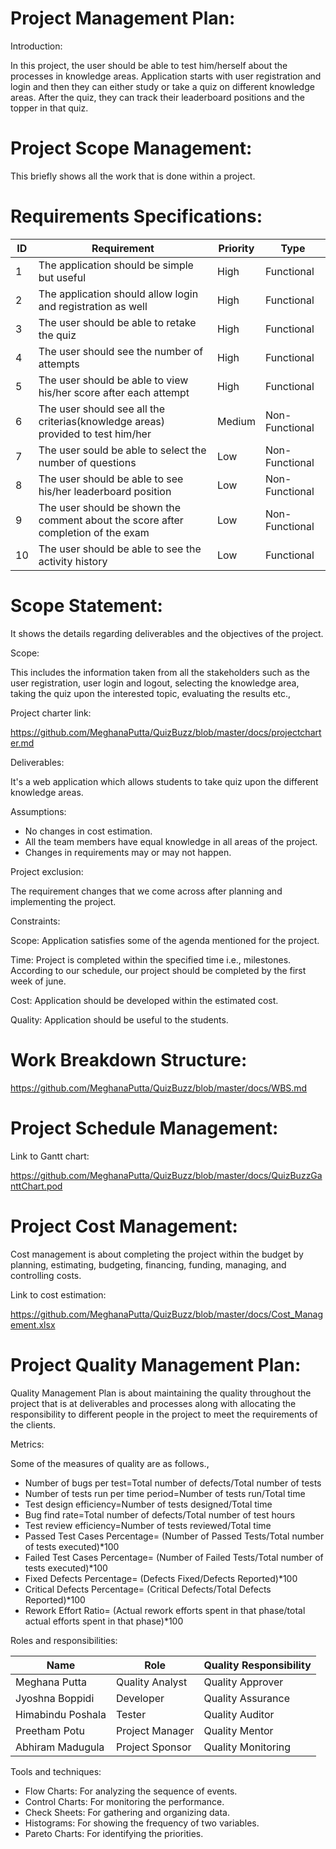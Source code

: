# Project Management Plan:
Introduction:

In this project, the user should be able to test him/herself about the processes in knowledge areas. Application starts with user registration and login and then they can either study or take a quiz on different knowledge areas. After the quiz, they can track their leaderboard positions and the topper in that quiz.
# Project Scope Management:
This briefly shows all the work that is done within a project.
# Requirements Specifications:

ID|Requirement|Priority|Type|
---|---|---|---|
1 |The application should be simple but useful |High|Functional
2 |The application should allow login and registration as well |High|Functional
3 |The user should be able to retake the quiz |High|Functional
4 |The user should see the number of attempts |High|Functional
5 |The user should be able to view his/her score after each attempt |High|Functional
6 |The user should see all the criterias(knowledge areas) provided to test him/her |Medium|Non-Functional
7 |The user sould be able to select the number of questions |Low|Non-Functional
8 |The user should be able to see his/her leaderboard position |Low|Non-Functional
9 |The user should be shown the comment about the score after completion of the exam |Low|Non-Functional
10|The user should be able to see the activity history |Low|Functional

# Scope Statement:
It shows the details regarding deliverables and the objectives of the project.

Scope:

This includes the information taken from all the stakeholders such as the user registration, user login and logout, selecting the knowledge area, taking the quiz upon the interested topic, evaluating the results etc.,

Project charter link:

https://github.com/MeghanaPutta/QuizBuzz/blob/master/docs/projectcharter.md

Deliverables:

It's a web application which allows students to take quiz upon the different knowledge areas.

Assumptions:

- No changes in cost estimation.
- All the team members have equal knowledge in all areas of the project.
- Changes in requirements may or may not happen.

Project exclusion:

The requirement changes that we come across after planning and implementing the project.

Constraints:

Scope: Application satisfies some of the agenda mentioned for the project.

Time: Project is completed within the specified time i.e., milestones. According to our schedule, our project should be completed by the first week of june.

Cost: Application should be developed within the estimated cost.

Quality: Application should be useful to the students.

# Work Breakdown Structure:

https://github.com/MeghanaPutta/QuizBuzz/blob/master/docs/WBS.md

# Project Schedule Management:

Link to Gantt chart:

https://github.com/MeghanaPutta/QuizBuzz/blob/master/docs/QuizBuzzGanttChart.pod

# Project Cost Management:

Cost management is about completing the project within the budget by planning, estimating, budgeting, financing, funding, managing, and controlling costs.

Link to cost estimation:

https://github.com/MeghanaPutta/QuizBuzz/blob/master/docs/Cost_Management.xlsx

# Project Quality Management Plan:

Quality Management Plan is about maintaining the quality throughout the project that is at deliverables and processes along with allocating the responsibility to different people in the project to meet the requirements of the clients. 

Metrics:

Some of the measures of quality are as follows.,
- Number of bugs per test=Total number of defects/Total number of tests
- Number of tests run per time period=Number of tests run/Total time
- Test design efficiency=Number of tests designed/Total time
- Bug find rate=Total number of defects/Total number of test hours
- Test review efficiency=Number of tests reviewed/Total time
- Passed Test Cases Percentage= (Number of Passed Tests/Total number of tests executed)*100
- Failed Test Cases Percentage= (Number of Failed Tests/Total number of tests executed)*100
- Fixed Defects Percentage= (Defects Fixed/Defects Reported)*100
- Critical Defects Percentage= (Critical Defects/Total Defects Reported)*100
- Rework Effort Ratio= (Actual rework efforts spent in that phase/total actual efforts spent in that phase)*100

Roles and responsibilities:

Name | Role | Quality Responsibility |
-----|------|-------|
Meghana Putta | Quality Analyst | Quality Approver |
Jyoshna Boppidi| Developer | Quality Assurance |
Himabindu Poshala | Tester | Quality Auditor |
Preetham Potu | Project Manager | Quality Mentor |
Abhiram Madugula| Project Sponsor | Quality Monitoring |

Tools and techniques:

- Flow Charts: For analyzing the sequence of events.
- Control Charts: For monitoring the performance.
- Check Sheets: For gathering and organizing data.
- Histograms: For showing the frequency of two variables.
- Pareto Charts: For identifying the priorities.
